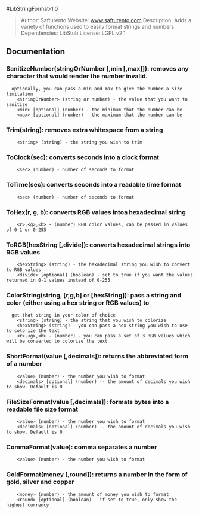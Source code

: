 #LibStringFormat-1.0

> Author: Safturento
> Website: www.safturento.com
> Description: Adds a variety of functions used to easily format strings and numbers 
> Dependencies: LibStub
> License: LGPL v2.1

## Documentation




### SanitizeNumber(stringOrNumber [,min [,max]]): removes any character that would render the number invalid.
	  optionally, you can pass a min and max to give the number a size limitation
		<stringOrNumber> (string or number) - the value that you want to sanitize
		<min> [optional] (number) - the minimum that the number can be
		<max> [optional] (number) - the maximum that the number can be
 
### Trim(string): removes extra whitespace from a string
		<string> (string) - the string you wish to trim

### ToClock(sec): converts seconds into a clock format
		<sec> (number) - number of seconds to format

### ToTime(sec): converts seconds into a readable time format
		<sec> (number) - number of seconds to format

### ToHex(r, g, b): converts RGB values intoa hexadecimal string
		<r>,<g>,<b> - (number) RGB color values, can be passed in values of 0-1 or 0-255

### ToRGB(hexString [,divide]): converts hexadecimal strings into RGB values
		<hexString> (string) - the hexadecimal string you wish to convert to RGB values
		<divide> [optional] (boolean) - set to true if you want the values returned in 0-1 values instead of 0-255

### ColorString(string, [r,g,b] or [hexString]): pass a string and color (either using a hex string or RGB values) to
	  get that string in your color of choice
		<string> (string) - the string that you wish to colorize
		<hexString> (string) - you can pass a hex string you wish to use to colorize the text
		<r>,<g>,<b> - (number) - you can pass a set of 3 RGB values which will be converted to colorize the text

### ShortFormat(value [,decimals]): returns the abbreviated form of a number
		<value> (number) - the number you wish to format
		<decimals> [optional] (number) -- the amount of decimals you wish to show. Default is 0

### FileSizeFormat(value [,decimals]): formats bytes into a readable file size format
		<value> (number) - the number you wish to format
		<decimals> [optional] (number) -- the amount of decimals you wish to show. Default is 0

### CommaFormat(value): comma separates a number
		<value> (number) - the number you wish to format

### GoldFormat(money [,round]): returns a number in the form of gold, silver and copper
		<money> (number) - the amount of money you wish to format
		<round> [optional] (boolean) - if set to true, only show the highest currency